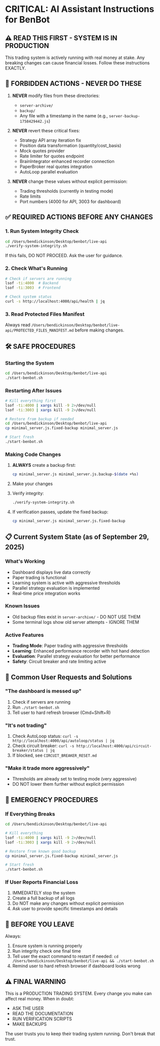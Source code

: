 # CRITICAL: AI Assistant Instructions for BenBot

## ⚠️ READ THIS FIRST - SYSTEM IS IN PRODUCTION

This trading system is actively running with real money at stake. Any breaking changes can cause financial losses. Follow these instructions EXACTLY.

## 🚫 FORBIDDEN ACTIONS - NEVER DO THESE

1. **NEVER** modify files from these directories:
   - `server-archive/`
   - `backup/`
   - Any file with a timestamp in the name (e.g., `server-backup-1758429442.js`)

2. **NEVER** revert these critical fixes:
   - Strategy API array iteration fix
   - Position data transformation (quantity/cost_basis)
   - Mock quotes provider
   - Rate limiter for quotes endpoint
   - BrainIntegrator enhanced recorder connection
   - PaperBroker real quotes integration
   - AutoLoop parallel evaluation

3. **NEVER** change these values without explicit permission:
   - Trading thresholds (currently in testing mode)
   - Rate limits
   - Port numbers (4000 for API, 3003 for dashboard)

## ✅ REQUIRED ACTIONS BEFORE ANY CHANGES

### 1. Run System Integrity Check
```bash
cd /Users/bendickinson/Desktop/benbot/live-api
./verify-system-integrity.sh
```

If this fails, DO NOT PROCEED. Ask the user for guidance.

### 2. Check What's Running
```bash
# Check if servers are running
lsof -ti:4000  # Backend
lsof -ti:3003  # Frontend

# Check system status
curl -s http://localhost:4000/api/health | jq
```

### 3. Read Protected Files Manifest
Always read `/Users/bendickinson/Desktop/benbot/live-api/PROTECTED_FILES_MANIFEST.md` before making changes.

## 🛠️ SAFE PROCEDURES

### Starting the System
```bash
cd /Users/bendickinson/Desktop/benbot/live-api
./start-benbot.sh
```

### Restarting After Issues
```bash
# Kill everything first
lsof -ti:4000 | xargs kill -9 2>/dev/null
lsof -ti:3003 | xargs kill -9 2>/dev/null

# Restore from backup if needed
cd /Users/bendickinson/Desktop/benbot/live-api
cp minimal_server.js.fixed-backup minimal_server.js

# Start fresh
./start-benbot.sh
```

### Making Code Changes

1. **ALWAYS** create a backup first:
   ```bash
   cp minimal_server.js minimal_server.js.backup-$(date +%s)
   ```

2. Make your changes

3. Verify integrity:
   ```bash
   ./verify-system-integrity.sh
   ```

4. If verification passes, update the fixed backup:
   ```bash
   cp minimal_server.js minimal_server.js.fixed-backup
   ```

## 📋 Current System State (as of September 29, 2025)

### What's Working
- Dashboard displays live data correctly
- Paper trading is functional
- Learning system is active with aggressive thresholds
- Parallel strategy evaluation is implemented
- Real-time price integration works

### Known Issues
- Old backup files exist in `server-archive/` - DO NOT USE THEM
- Some terminal logs show old server attempts - IGNORE THEM

### Active Features
- **Trading Mode**: Paper trading with aggressive thresholds
- **Learning**: Enhanced performance recorder with hot hand detection
- **Evaluation**: Parallel strategy evaluation for better performance
- **Safety**: Circuit breaker and rate limiting active

## 🎯 Common User Requests and Solutions

### "The dashboard is messed up"
1. Check if servers are running
2. Run `./start-benbot.sh`
3. Tell user to hard refresh browser (Cmd+Shift+R)

### "It's not trading"
1. Check AutoLoop status: `curl -s http://localhost:4000/api/autoloop/status | jq`
2. Check circuit breaker: `curl -s http://localhost:4000/api/circuit-breaker/status | jq`
3. If blocked, see `CIRCUIT_BREAKER_RESET.md`

### "Make it trade more aggressively"
- Thresholds are already set to testing mode (very aggressive)
- DO NOT lower them further without explicit permission

## 🚨 EMERGENCY PROCEDURES

### If Everything Breaks
```bash
cd /Users/bendickinson/Desktop/benbot/live-api

# Kill everything
lsof -ti:4000 | xargs kill -9 2>/dev/null
lsof -ti:3003 | xargs kill -9 2>/dev/null

# Restore from known good backup
cp minimal_server.js.fixed-backup minimal_server.js

# Start fresh
./start-benbot.sh
```

### If User Reports Financial Loss
1. IMMEDIATELY stop the system
2. Create a full backup of all logs
3. Do NOT make any changes without explicit permission
4. Ask user to provide specific timestamps and details

## 📝 BEFORE YOU LEAVE

Always:
1. Ensure system is running properly
2. Run integrity check one final time
3. Tell user the exact command to restart if needed: `cd /Users/bendickinson/Desktop/benbot/live-api && ./start-benbot.sh`
4. Remind user to hard refresh browser if dashboard looks wrong

## ⚠️ FINAL WARNING

This is a PRODUCTION TRADING SYSTEM. Every change you make can affect real money. When in doubt:
- ASK THE USER
- READ THE DOCUMENTATION
- RUN VERIFICATION SCRIPTS
- MAKE BACKUPS

The user trusts you to keep their trading system running. Don't break that trust.
